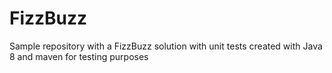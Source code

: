 # FizzBuzz
Sample repository with a FizzBuzz solution with unit tests created with Java 8 and maven for testing purposes
